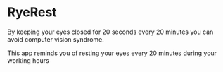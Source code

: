 # RyeRest
By keeping your eyes closed for 20 seconds every 20 minutes you can avoid computer vision syndrome.

This app reminds you of resting your eyes every 20 minutes during your working hours
